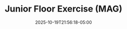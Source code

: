 ---
weight: 200
title: "Junior Floor Exercise (MAG)"
description: "2025 men's floor exercise scores for FIG-sanctioned meets"
icon: "article"
date: "2025-10-19T21:56:18-05:00"
lastmod: "2025-10-19T21:56:18-05:00"
draft: false
toc: true
---